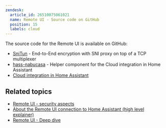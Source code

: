 ```yaml
---
zendesk:
  article_id: 26510075061021
  name: Remote UI - Source code on GitHub
  position: 15
  labels: cloud
---
```


The source code for the Remote UI is available on GitHub:

- [SniTun](https://github.com/NabuCasa/snitun) - End-to-End encryption with SNI proxy on top of a TCP multiplexer
- [hass-nabucasa](https://github.com/NabuCasa/hass-nabucasa) - Helper component for the Cloud integration in Home Assistant
- [Cloud integration in Home Assistant](https://github.com/home-assistant/core/tree/dev/homeassistant/components/cloud)

## Related topics

- [Remote UI - security aspects](/hc/en-us/articles/26508882007581/)
- [About the Remote UI connection to Home Assistant (high level explainer)](/hc/en-us/articles/26469707849629/)
- [Remote UI - Deep dive](/hc/en-us/articles/25619268678557/)